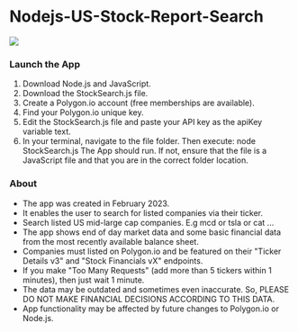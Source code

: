 # Nodejs-US-Stock-Report-Search

<img src="https://images.squarespace-cdn.com/content/v1/587b630aebbd1ab22efeeb6b/7b3c1611-c613-4138-9164-edbc392d06f9/US+Stock+Report+Nodejs.png"/>

### Launch the App

1) Download Node.js and JavaScript.
2) Download the StockSearch.js file.
3) Create a Polygon.io account (free memberships are available).
4) Find your Polygon.io unique key.
5) Edit the StockSearch.js file and paste your API key as the apiKey variable text.
4) In your terminal, navigate to the file folder. Then execute: node StockSearch.js 
The App should run. If not, ensure that the file is a JavaScript file and that you are in the correct folder location.

### About

- The app was created in February 2023.
- It enables the user to search for listed companies via their ticker. 
- Search listed US mid-large cap companies. E.g mcd or tsla or cat ...
- The app shows end of day market data and some basic financial data from the most recently available balance sheet.
- Companies must listed on Polygon.io and be featured on their "Ticker Details v3" and "Stock Financials vX" endpoints.
- If you make "Too Many Requests" (add more than 5 tickers within 1 minutes), then just wait 1 minute.
- The data may be outdated and sometimes even inaccurate. So, PLEASE DO NOT MAKE FINANCIAL DECISIONS ACCORDING TO THIS DATA.
- App functionality may be affected by future changes to Polygon.io or Node.js.
